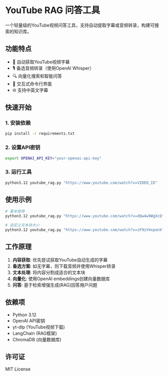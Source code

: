 # YouTube RAG 问答工具

一个轻量级的YouTube视频问答工具，支持自动提取字幕或音频转录，构建可搜索的知识库。

## 功能特点

- 🎥 自动获取YouTube视频字幕
- 🎙️ 备选音频转录（使用OpenAI Whisper）
- 🔍 向量化搜索和智能问答
- 💬 交互式命令行界面
- 🌐 支持中英文字幕

## 快速开始

### 1. 安装依赖

```bash
pip install -r requirements.txt
```

### 2. 设置API密钥

```bash
export OPENAI_API_KEY="your-openai-api-key"
```

### 3. 运行工具

```bash
python3.12 youtube_rag.py "https://www.youtube.com/watch?v=VIDEO_ID"
```

## 使用示例

```bash
# 基本使用
python3.12 youtube_rag.py "https://www.youtube.com/watch?v=dQw4w9WgXcQ"

# 自定义文本块大小
python3.12 youtube_rag.py "https://www.youtube.com/watch?v=iF9iV4xponk" --chunk-size 1500 --chunk-overlap 50
```

## 工作原理

1. **内容获取**: 优先尝试获取YouTube自动生成的字幕
2. **备选方案**: 如无字幕，则下载音频并使用Whisper转录
3. **文本处理**: 将内容分割成适合的文本块
4. **向量化**: 使用OpenAI embeddings创建向量数据库
5. **问答**: 基于检索增强生成(RAG)回答用户问题

## 依赖项

- Python 3.12
- OpenAI API密钥
- yt-dlp (YouTube视频下载)
- LangChain (RAG框架)
- ChromaDB (向量数据库)

## 许可证

MIT License